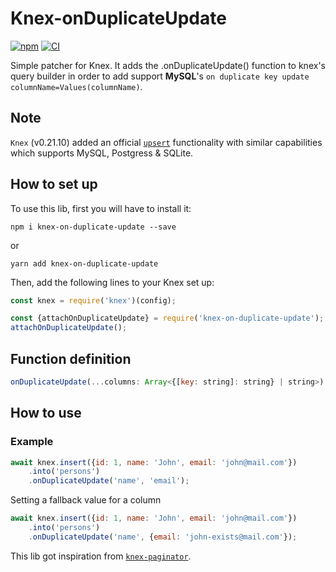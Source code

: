 # Knex-onDuplicateUpdate

[![npm](https://img.shields.io/npm/v/knex-on-duplicate-update.svg)](https://www.npmjs.com/package/knex-on-duplicate-update)
[![CI](https://github.com/felixmosh/knex-on-duplicate-update/actions/workflows/ci.yml/badge.svg)](https://github.com/felixmosh/knex-on-duplicate-update/actions/workflows/ci.yml)

Simple patcher for Knex. It adds the .onDuplicateUpdate() function to knex's query builder in order to add support **MySQL**'s `on duplicate key update columnName=Values(columnName)`.

## Note
`Knex` (v0.21.10) added an official [`upsert`](http://knexjs.org/#Builder-onConflict) functionality with similar capabilities which supports MySQL, Postgress & SQLite.

## How to set up

To use this lib, first you will have to install it:

```
npm i knex-on-duplicate-update --save
```
or
```
yarn add knex-on-duplicate-update
```

Then, add the following lines to your Knex set up:

```javascript
const knex = require('knex')(config);

const {attachOnDuplicateUpdate} = require('knex-on-duplicate-update');
attachOnDuplicateUpdate();
```

## Function definition

```javascript
onDuplicateUpdate(...columns: Array<{[key: string]: string} | string>): Knex.QueryBuilder
```

## How to use

### Example
```javascript
await knex.insert({id: 1, name: 'John', email: 'john@mail.com'})
    .into('persons')
    .onDuplicateUpdate('name', 'email');
```

Setting a fallback value for a column
```javascript
await knex.insert({id: 1, name: 'John', email: 'john@mail.com'})
    .into('persons')
    .onDuplicateUpdate('name', {email: 'john-exists@mail.com'});
```


This lib got inspiration from [`knex-paginator`](https://github.com/cannblw/knex-paginator).
